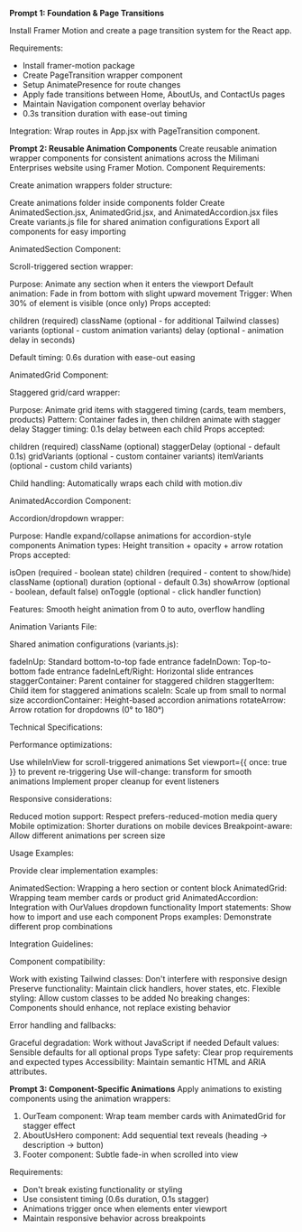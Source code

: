 **Prompt 1: Foundation & Page Transitions**

Install Framer Motion and create a page transition system for the React app.

Requirements:

- Install framer-motion package
- Create PageTransition wrapper component
- Setup AnimatePresence for route changes
- Apply fade transitions between Home, AboutUs, and ContactUs pages
- Maintain Navigation component overlay behavior
- 0.3s transition duration with ease-out timing

Integration: Wrap routes in App.jsx with PageTransition component.

**Prompt 2: Reusable Animation Components**
Create reusable animation wrapper components for consistent animations across the Milimani Enterprises website using Framer Motion.
Component Requirements:

Create animation wrappers folder structure:

Create animations folder inside components folder
Create AnimatedSection.jsx, AnimatedGrid.jsx, and AnimatedAccordion.jsx files
Create variants.js file for shared animation configurations
Export all components for easy importing

AnimatedSection Component:

Scroll-triggered section wrapper:

Purpose: Animate any section when it enters the viewport
Default animation: Fade in from bottom with slight upward movement
Trigger: When 30% of element is visible (once only)
Props accepted:

children (required)
className (optional - for additional Tailwind classes)
variants (optional - custom animation variants)
delay (optional - animation delay in seconds)

Default timing: 0.6s duration with ease-out easing

AnimatedGrid Component:

Staggered grid/card wrapper:

Purpose: Animate grid items with staggered timing (cards, team members, products)
Pattern: Container fades in, then children animate with stagger delay
Stagger timing: 0.1s delay between each child
Props accepted:

children (required)
className (optional)
staggerDelay (optional - default 0.1s)
gridVariants (optional - custom container variants)
itemVariants (optional - custom child variants)

Child handling: Automatically wraps each child with motion.div

AnimatedAccordion Component:

Accordion/dropdown wrapper:

Purpose: Handle expand/collapse animations for accordion-style components
Animation types: Height transition + opacity + arrow rotation
Props accepted:

isOpen (required - boolean state)
children (required - content to show/hide)
className (optional)
duration (optional - default 0.3s)
showArrow (optional - boolean, default false)
onToggle (optional - click handler function)

Features: Smooth height animation from 0 to auto, overflow handling

Animation Variants File:

Shared animation configurations (variants.js):

fadeInUp: Standard bottom-to-top fade entrance
fadeInDown: Top-to-bottom fade entrance
fadeInLeft/Right: Horizontal slide entrances
staggerContainer: Parent container for staggered children
staggerItem: Child item for staggered animations
scaleIn: Scale up from small to normal size
accordionContainer: Height-based accordion animations
rotateArrow: Arrow rotation for dropdowns (0° to 180°)

Technical Specifications:

Performance optimizations:

Use whileInView for scroll-triggered animations
Set viewport={{ once: true }} to prevent re-triggering
Use will-change: transform for smooth animations
Implement proper cleanup for event listeners

Responsive considerations:

Reduced motion support: Respect prefers-reduced-motion media query
Mobile optimization: Shorter durations on mobile devices
Breakpoint-aware: Allow different animations per screen size

Usage Examples:

Provide clear implementation examples:

AnimatedSection: Wrapping a hero section or content block
AnimatedGrid: Wrapping team member cards or product grid
AnimatedAccordion: Integration with OurValues dropdown functionality
Import statements: Show how to import and use each component
Props examples: Demonstrate different prop combinations

Integration Guidelines:

Component compatibility:

Work with existing Tailwind classes: Don't interfere with responsive design
Preserve functionality: Maintain click handlers, hover states, etc.
Flexible styling: Allow custom classes to be added
No breaking changes: Components should enhance, not replace existing behavior

Error handling and fallbacks:

Graceful degradation: Work without JavaScript if needed
Default values: Sensible defaults for all optional props
Type safety: Clear prop requirements and expected types
Accessibility: Maintain semantic HTML and ARIA attributes.

**Prompt 3: Component-Specific Animations**
Apply animations to existing components using the animation wrappers:

1. OurTeam component: Wrap team member cards with AnimatedGrid for stagger effect
2. AboutUsHero component: Add sequential text reveals (heading → description → button)
3. Footer component: Subtle fade-in when scrolled into view

Requirements:

- Don't break existing functionality or styling
- Use consistent timing (0.6s duration, 0.1s stagger)
- Animations trigger once when elements enter viewport
- Maintain responsive behavior across breakpoints
